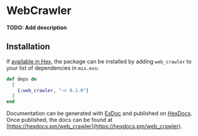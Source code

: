 # WebCrawler

**TODO: Add description**

## Installation

If [available in Hex](https://hex.pm/docs/publish), the package can be installed
by adding `web_crawler` to your list of dependencies in `mix.exs`:

```elixir
def deps do
  [
    {:web_crawler, "~> 0.1.0"}
  ]
end
```

Documentation can be generated with [ExDoc](https://github.com/elixir-lang/ex_doc)
and published on [HexDocs](https://hexdocs.pm). Once published, the docs can
be found at [https://hexdocs.pm/web_crawler](https://hexdocs.pm/web_crawler).

